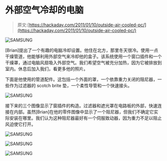 # 外部空气冷却的电脑

> 原文:[https://hackaday.com/2011/01/10/outside-air-cooled-pc/](https://hackaday.com/2011/01/10/outside-air-cooled-pc/)

![](../Images/a8a99de1d7b567baa099120dcc2583fa.png "SAMSUNG")

[Brian]提出了一个有趣的电脑冷却设置。他住在北方，那里冬天很冷。使用一点干燥管道，他能够利用外部空气来冷却他的盒子。该系统使用一个窗口插件和一个干燥罩，通过电脑风扇吸入外部空气。我们希望空气被充分加热，因为它被排放到室内。休息后加入我们，看更多他的照片。

下面是他使用的管道配件。这包括一个外面的罩，一个依靠重力关闭的阻尼器，一些作为过滤器的 scotch brite 垫，一个柔性导管和一个快速接头。

![](../Images/57df22467971de0ab39ecd3aa7236eae.png "SAMSUNG")

接下来的三个图像显示了窗插件的构造。过滤器和遮光罩在电路板的外部，快速连接在内部。虽然[Brian]在他的零件图像中显示了一个阻尼器，但我们不确定它实际安装在哪里。我们认为这种阻尼器最好有一个伺服致动器，因为重力不足以阻止风迫使它打开。

![](../Images/5eb7d2f1f36c51217df2a0b24f41963e.png "SAMSUNG")

![](../Images/66eda83d10ed71dd5ddd5319b794e9f6.png "SAMSUNG")

![](../Images/a437fffd996cf571ac7153799aa43518.png "SAMSUNG")